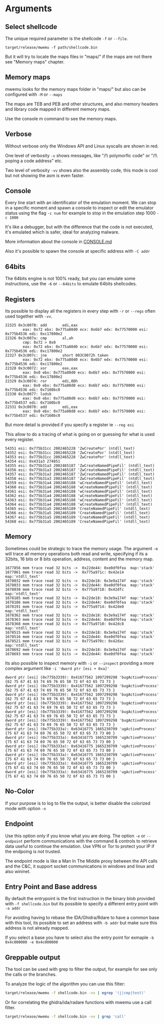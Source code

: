 
# Arguments 


## Select shellcode 

The unique required parameter is the shellcode `-f` or `--file`.

```
target/release/mwemu -f path/shellcode.bin
```

But it will try to locate the maps files in "maps/" if the maps are not there see "Memory maps" chapter.


## Memory maps

mwemu looks for the memory maps folder in "maps/"  but also can be configured with `-M` or `--maps` 

The maps are TEB and PEB and other structures, and also memory headers and library code mapped in different memory maps.

Use the console m command to see the memory maps.

## Verbose

Without verbose only the Windows API and Linux syscalls are shown in red.

One level of verbosity `-v` shows messages, like "/!\ polymorfic code" or "/!\ poping a code address" etc.

Two level of verbosity `-vv` shows also the assembly code, this mode is cool but not showing the asm is even faster.

## Console

Every line start with an identificator of the emulation moment. We can stop in a specific moment and spawn a console to inspect or edit the emulator status using the flag `-c num` for example to stop in the emulation step 1000 `-c 1000`

It's like a debugger, but with the difference that the code is not executed, it's emulated which is safer, ideal for analyzing malware.

More information about the console in [CONSOLE.md](CONSOLE.md)

Also it's possible to spawn the console at specific address with `-C addr`

## 64bits

The 64bits engine is not 100% ready, but you can emulate some instructions, use the `-6` or `--64bits` to emulate 64bits shellcodes.

## Registers

Its possible to display all the registers in every step with `-r` or `--regs` often used together with `-vv`.

```
22325 0x3c0078: add       edi,eax
        eax: 0x72 ebx: 0x775a80d0 ecx: 0x6b7 edx: 0x77570000 esi: 0x775b4536 edi: 0xc17800e2
22326 0x3c007a: cmp       al,ah
        cmp: 0x72 > 0x0
        eax: 0x72 ebx: 0x775a80d0 ecx: 0x6b7 edx: 0x77570000 esi: 0x775b4536 edi: 0xc17800e2
22327 0x3c007c: jne       short 003C0072h taken 
        eax: 0x72 ebx: 0x775a80d0 ecx: 0x6b7 edx: 0x77570000 esi: 0x775b4536 edi: 0xc17800e2
22328 0x3c0072: xor       eax,eax
        eax: 0x0 ebx: 0x775a80d0 ecx: 0x6b7 edx: 0x77570000 esi: 0x775b4536 edi: 0xc17800e2
22329 0x3c0074: ror       edi,0Dh
        eax: 0x0 ebx: 0x775a80d0 ecx: 0x6b7 edx: 0x77570000 esi: 0x775b4536 edi: 0x7160bc0
22330 0x3c0077: lodsb
        eax: 0x0 ebx: 0x775a80d0 ecx: 0x6b7 edx: 0x77570000 esi: 0x775b4537 edi: 0x7160bc0
22331 0x3c0078: add       edi,eax
        eax: 0x0 ebx: 0x775a80d0 ecx: 0x6b7 edx: 0x77570000 esi: 0x775b4537 edi: 0x7160bc0
```


But more detail is provided if you specify a register ie `--reg esi`

This allow to do a tracing of what is going on or guessing for what is used every register.

```
54351 esi: 0x775b31cc 2002465228 'ZwCreatePor' (ntdll_text)
54352 esi: 0x775b31cc 2002465228 'ZwCreatePor' (ntdll_text)
54353 esi: 0x775b31cc 2002465228 'ZwCreatePor' (ntdll_text)
54354 esi: 0x431a3 274851
54355 esi: 0x775b31a3 2002465187 'ZwCreateNamedPipeFil' (ntdll_text)
54356 esi: 0x775b31a3 2002465187 'ZwCreateNamedPipeFil' (ntdll_text)
54357 esi: 0x775b31a3 2002465187 'ZwCreateNamedPipeFil' (ntdll_text)
54358 esi: 0x775b31a3 2002465187 'ZwCreateNamedPipeFil' (ntdll_text)
54359 esi: 0x775b31a4 2002465188 'wCreateNamedPipeFil' (ntdll_text)
54360 esi: 0x775b31a4 2002465188 'wCreateNamedPipeFil' (ntdll_text)
54361 esi: 0x775b31a4 2002465188 'wCreateNamedPipeFil' (ntdll_text)
54362 esi: 0x775b31a4 2002465188 'wCreateNamedPipeFil' (ntdll_text)
54363 esi: 0x775b31a4 2002465188 'wCreateNamedPipeFil' (ntdll_text)
54364 esi: 0x775b31a4 2002465188 'wCreateNamedPipeFil' (ntdll_text)
54365 esi: 0x775b31a5 2002465189 'CreateNamedPipeFil' (ntdll_text)
54366 esi: 0x775b31a5 2002465189 'CreateNamedPipeFil' (ntdll_text)
54367 esi: 0x775b31a5 2002465189 'CreateNamedPipeFil' (ntdll_text)
54368 esi: 0x775b31a5 2002465189 'CreateNamedPipeFil' (ntdll_text)
```


## Memory

Sometimes could be strategic to trace the memory usage. The argument `-m` will trace all memory operations both read and write, specifying if its a 32bits, 16 bits or 8 bits operation, address, content and the memory map. 

```
1677856 mem trace read 32 bits ->  0x22de44: 0xe0df0fea  map:'stack'
1677861 mem trace read 32 bits ->  0x775a971c: 0x42e14  map:'ntdll_text'
1678032 mem trace read 32 bits ->  0x22de18: 0x3e9a174f  map:'stack'
1678033 mem trace read 32 bits ->  0x22de44: 0xe0df0fea  map:'stack'
1678038 mem trace read 32 bits ->  0x775a9718: 0x42dfc  map:'ntdll_text'
1678185 mem trace read 32 bits ->  0x22de18: 0x3e9a174f  map:'stack'
1678186 mem trace read 32 bits ->  0x22de44: 0xe0df0fea  map:'stack'
1678191 mem trace read 32 bits ->  0x775a9714: 0x42de0  map:'ntdll_text'
1678362 mem trace read 32 bits ->  0x22de18: 0x3e9a174f  map:'stack'
1678363 mem trace read 32 bits ->  0x22de44: 0xe0df0fea  map:'stack'
1678368 mem trace read 32 bits ->  0x775a9710: 0x42dc8  map:'ntdll_text'
1678515 mem trace read 32 bits ->  0x22de18: 0x3e9a174f  map:'stack'
1678516 mem trace read 32 bits ->  0x22de44: 0xe0df0fea  map:'stack'
1678521 mem trace read 32 bits ->  0x775a970c: 0x42dac  map:'ntdll_text'
1678692 mem trace read 32 bits ->  0x22de18: 0x3e9a174f  map:'stack'
1678693 mem trace read 32 bits ->  0x22de44: 0xe0df0fea  map:'stack'
```

Its also possible to inspect memory with `-i` or `--inspect` providing a more complex argument like `-i 'dword ptr [esi + 0xa]'`

```
dword ptr [esi] (0x775b3339): 0x41677562 1097299298 'bugActiveProcess' {62 75 67 41 63 74 69 76 65 50 72 6f 63 65 73 73 }
dword ptr [esi] (0x775b3339): 0x41677562 1097299298 'bugActiveProcess' {62 75 67 41 63 74 69 76 65 50 72 6f 63 65 73 73 }
dword ptr [esi] (0x775b3339): 0x41677562 1097299298 'bugActiveProcess' {62 75 67 41 63 74 69 76 65 50 72 6f 63 65 73 73 }
dword ptr [esi] (0x775b3339): 0x41677562 1097299298 'bugActiveProcess' {62 75 67 41 63 74 69 76 65 50 72 6f 63 65 73 73 }
dword ptr [esi] (0x775b3339): 0x41677562 1097299298 'bugActiveProcess' {62 75 67 41 63 74 69 76 65 50 72 6f 63 65 73 73 }
dword ptr [esi] (0x775b3339): 0x41677562 1097299298 'bugActiveProcess' {62 75 67 41 63 74 69 76 65 50 72 6f 63 65 73 73 }
dword ptr [esi] (0x775b333a): 0x63416775 1665230709 'ugActiveProcess' {75 67 41 63 74 69 76 65 50 72 6f 63 65 73 73 00 }
dword ptr [esi] (0x775b333a): 0x63416775 1665230709 'ugActiveProcess' {75 67 41 63 74 69 76 65 50 72 6f 63 65 73 73 00 }
dword ptr [esi] (0x775b333a): 0x63416775 1665230709 'ugActiveProcess' {75 67 41 63 74 69 76 65 50 72 6f 63 65 73 73 00 }
dword ptr [esi] (0x775b333a): 0x63416775 1665230709 'ugActiveProcess' {75 67 41 63 74 69 76 65 50 72 6f 63 65 73 73 00 }
dword ptr [esi] (0x775b333a): 0x63416775 1665230709 'ugActiveProcess' {75 67 41 63 74 69 76 65 50 72 6f 63 65 73 73 00 }
dword ptr [esi] (0x775b333a): 0x63416775 1665230709 'ugActiveProcess' {75 67 41 63 74 69 76 65 50 72 6f 63 65 73 73 00 }
```

## No-Color

If your purpose is to log to file the output, is better disable the colorized mode with option `-n`

## Endpoint

Use this option only if you know what you are doing.
The option `-e` or `--endpoint` perform communications with the command & controls to retrieve data useful to continue the emulation.
Use VPN or Tor to protect your IP if the endpoing is not trusted.

The endpoint mode is like a Man In The Middle proxy between the API calls and the C&C, it support socket communications in windows and linux and also wininet.

## Entry Point and Base address

By default the entrypoint is the first instruction in the binary blob provided with `-f shellcode.bin` but its possible to specify a different entry point with `-a addr`

For avoiding having to rebase the IDA/Ghidra/Rdare to have a common base with this tool, its possible to set an address with `-b addr` but make sure this address is not already mapped.

If you select a base you have to select also the entry point for exmaple `-b 0x4c000000 -e 0x4c000000`

## Greppable output

The tool can be used with grep to filter the output, for example for see only the calls or the branches.

To analyze the logic of the algorithm you can use this filter:

```bash
target/release/mwemu -f shellcode.bin -vv | egrep '(j|cmp|test)'
```

Or for correlating the ghidra/ida/radare functions with mwemu use a call filter.

```bash
target/release/mwemu -f shellcode.bin -vv | grep 'call'
```

